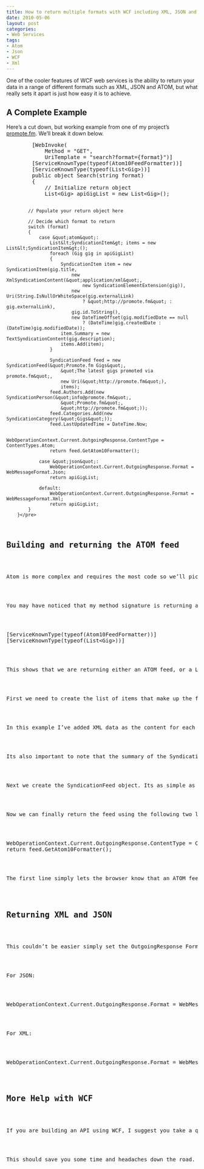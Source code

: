 ```yaml
---
title: How to return multiple formats with WCF including XML, JSON and ATOM
date: 2010-05-06
layout: post
categories:
- Web Services
tags:
- Atom
- Json
- WCF
- Xml
---
```


<p>One of the cooler features of WCF web services is the ability to return your data in a range of different formats such as XML, JSON and ATOM, but what really sets it apart is just how easy it is to achieve.</p>  <h2>A Complete Example</h2>  <p>Here’s a cut down, but working example from one of my project’s <a title="Promote.fm" href="http://promote.fm">promote.fm</a>. We’ll break it down below.</p>  <pre class="prettyprint">        [WebInvoke(
            Method = &quot;GET&quot;,
            UriTemplate = &quot;search?format={format}&quot;)]
        [ServiceKnownType(typeof(Atom10FeedFormatter))]
        [ServiceKnownType(typeof(List&lt;Gig&gt;))]
        public object Search(string format)
        {
            // Initialize return object
            List&lt;Gig&gt; apiGigList = new List&lt;Gig&gt;();

            // Populate your return object here

            // Decide which format to return
            switch (format)
            {
                case &quot;atom&quot;:
                    List&lt;SyndicationItem&gt; items = new List&lt;SyndicationItem&gt;();
                    foreach (Gig gig in apiGigList)
                    {
                        SyndicationItem item = new SyndicationItem(gig.title,
                            new XmlSyndicationContent(&quot;application/xml&quot;,
                                new SyndicationElementExtension(gig)),
                            new Uri(String.IsNullOrWhiteSpace(gig.externalLink)
                                ? &quot;http://promote.fm&quot; : gig.externalLink),
                            gig.id.ToString(),
                            new DateTimeOffset(gig.modifiedDate == null
                                ? (DateTime)gig.createdDate : (DateTime)gig.modifiedDate));
                        item.Summary = new TextSyndicationContent(gig.description);
                        items.Add(item);
                    }

                    SyndicationFeed feed = new SyndicationFeed(&quot;Promote.fm Gigs&quot;,
                        &quot;The latest gigs promoted via promote.fm&quot;,
                        new Uri(&quot;http://promote.fm&quot;),
                        items);
                    feed.Authors.Add(new SyndicationPerson(&quot;info@promote.fm&quot;,
                        &quot;Promote.fm&quot;,
                        &quot;http://promote.fm&quot;));
                    feed.Categories.Add(new SyndicationCategory(&quot;Gigs&quot;));
                    feed.LastUpdatedTime = DateTime.Now;

                    WebOperationContext.Current.OutgoingResponse.ContentType = ContentTypes.Atom;
                    return feed.GetAtom10Formatter();

                case &quot;json&quot;:
                    WebOperationContext.Current.OutgoingResponse.Format = WebMessageFormat.Json;
                    return apiGigList;

                default:
                    WebOperationContext.Current.OutgoingResponse.Format = WebMessageFormat.Xml;
                    return apiGigList;
            }
        }</pre>

<h2>Building and returning the ATOM feed</h2>

<p>Atom is more complex and requires the most code so we’ll pick that apart first.</p>

<p>You may have noticed that my method signature is returning an “object” instead of anything meaningful. This needs to occur to return two different types from the one method. Which types will it return then? We define these in attributes just above the constructor like so:</p>

<pre class="prettyprint">[ServiceKnownType(typeof(Atom10FeedFormatter))]
[ServiceKnownType(typeof(List&lt;Gig&gt;))]</pre>

<p>This shows that we are returning either an ATOM feed, or a List of type Gig. For now lets look at the how we built the ATOM feed.</p>

<p>First we need to create the list of items that make up the feed, aka a List of type SyndicationItem. This is fairly straightforward, but there are a couple of things to note.</p>

<p>In this example I’ve added XML data as the content for each item using the XmlSyndicationContent class, you can also use TextSyndicationContent and UrlSyndicationContent, however you can also just use a string.</p>

<p>Its also important to note that the summary of the SyndicationItem must be of type TextSyndicationContent but you can just pass a string to the constructor of the TextSyndicationContent class anyway.</p>

<p>Next we create the SyndicationFeed object. Its as simple as entering some details into the constructor, along with the list of SyndicationItem’s we created earlier. You can also add some other information to the feed such as Authors, Categories and the time it was last updated.</p>

<p>Now we can finally return the feed using the following two lines of code:</p>

<pre class="prettyprint">WebOperationContext.Current.OutgoingResponse.ContentType = ContentTypes.Atom;
return feed.GetAtom10Formatter();</pre>

<p>The first line simply lets the browser know that an ATOM feed is coming their way, and the second line delivers.</p>

<h2>Returning XML and JSON</h2>

<p>This couldn’t be easier simply set the OutgoingResponse Format depending on which type you would like to return before you actually return the object.</p>

<p>For JSON:</p>

<pre class="prettyprint">WebOperationContext.Current.OutgoingResponse.Format = WebMessageFormat.Json;</pre>

<p>For XML:</p>

<pre class="prettyprint">WebOperationContext.Current.OutgoingResponse.Format = WebMessageFormat.Xml;</pre>

<h2>More Help with WCF</h2>

<p>If you are building an API using WCF, I suggest you take a quick look at my previous blog post, <a title="5 Lifesaving Tips for Creating a WCF RESTful API in .NET 4" href="http://http://benjii.me/2010/03/5-lifesaving-tips-for-creating-a-wcf-restful-api-in-net-4/">5 Lifesaving Tips for Creating a WCF RESTful API in .NET 4</a></p>

<p>This should save you some time and headaches down the road.</p>